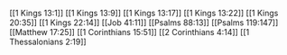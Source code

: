 [[1 Kings 13:1]]
[[1 Kings 13:9]]
[[1 Kings 13:17]]
[[1 Kings 13:22]]
[[1 Kings 20:35]]
[[1 Kings 22:14]]
[[Job 41:11]]
[[Psalms 88:13]]
[[Psalms 119:147]]
[[Matthew 17:25]]
[[1 Corinthians 15:51]]
[[2 Corinthians 4:14]]
[[1 Thessalonians 2:19]]

